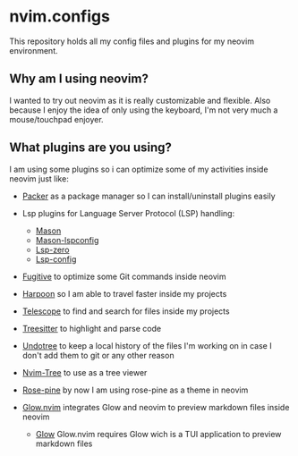 # nvim.configs
This repository holds all my config files and plugins for my neovim environment.

## Why am I using neovim?
I wanted to try out neovim as it is really customizable and flexible.
Also because I enjoy the idea of only using the keyboard, I'm not very much a mouse/touchpad enjoyer.

## What plugins are you using?
I am using some plugins so i can optimize some of my activities inside neovim just like:

- [Packer](https://github.com/wbthomason/packer.nvim) as a package manager so I can install/uninstall plugins easily
- Lsp plugins for Language Server Protocol (LSP) handling:
    - [Mason](https://github.com/williamboman/mason.nvim)
    - [Mason-lspconfig](https://github.com/williamboman/mason-lspconfig.nvim)
    - [Lsp-zero](https://github.com/VonHeikemen/lsp-zero.nvim)
    - [Lsp-config](https://github.com/neovim/nvim-lspconfig) 

- [Fugitive](https://github.com/tpope/vim-fugitive) to optimize some Git commands inside neovim 

- [Harpoon](https://github.com/ThePrimeagen/harpoon) so I am able to travel faster inside my projects

- [Telescope](https://github.com/nvim-telescope/telescope.nvim) to find and search for files inside my projects

- [Treesitter](https://github.com/tree-sitter/tree-sitter) to highlight and parse code

- [Undotree](https://github.com/mbbill/undotree) to keep a local history of the files I'm working on in case I don't add them to git or any other reason

- [Nvim-Tree](https://github.com/nvim-tree/nvim-tree.lua) to use as a tree viewer

- [Rose-pine](https://github.com/rose-pine/neovim) by now I am using rose-pine as a theme in neovim

- [Glow.nvim](https://github.com/ellisonleao/glow.nvim) integrates Glow and neovim to preview markdown files inside neovim
    - [Glow](https://github.com/charmbracelet/glow) Glow.nvim requires Glow wich is a TUI application to preview markdown files
